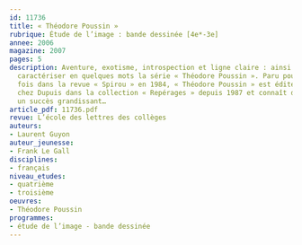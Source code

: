 ```yaml
---
id: 11736
title: « Théodore Poussin » 
rubrique: Étude de l’image : bande dessinée [4e*-3e]
annee: 2006
magazine: 2007
pages: 5
description: Aventure, exotisme, introspection et ligne claire : ainsi pourrait-on
  caractériser en quelques mots la série « Théodore Poussin ». Paru pour la première
  fois dans la revue « Spirou » en 1984, « Théodore Poussin » est édité en douze albums
  chez Dupuis dans la collection « Repérages » depuis 1987 et connaît discrètement
  un succès grandissant…
article_pdf: 11736.pdf
revue: L’école des lettres des collèges
auteurs:
- Laurent Guyon
auteur_jeunesse:
- Frank Le Gall
disciplines:
- français
niveau_etudes:
- quatrième
- troisième
oeuvres:
- Théodore Poussin
programmes:
- étude de l’image - bande dessinée
---
```

